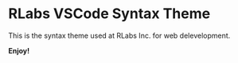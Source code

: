 # RLabs VSCode Syntax Theme

This is the syntax theme used at RLabs Inc. for web delevelopment.

**Enjoy!**
